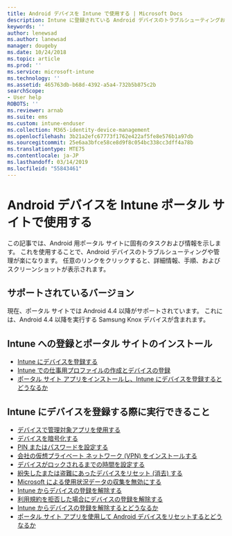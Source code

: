 ```yaml
---
title: Android デバイスを Intune で使用する | Microsoft Docs
description: Intune に登録されている Android デバイスのトラブルシューティングおよび管理のためのリンクの一覧
keywords: ''
author: lenewsad
ms.author: lanewsad
manager: dougeby
ms.date: 10/24/2018
ms.topic: article
ms.prod: ''
ms.service: microsoft-intune
ms.technology: ''
ms.assetid: 465763db-b68d-4392-a5a4-732b5b875c2b
searchScope:
- User help
ROBOTS: ''
ms.reviewer: arnab
ms.suite: ems
ms.custom: intune-enduser
ms.collection: M365-identity-device-management
ms.openlocfilehash: 3b21a2efc67773f1762e422af5fe8e576b1a97db
ms.sourcegitcommit: 25e6aa3bfce58ce8d9f8c054bc338cc3dff4a78b
ms.translationtype: MTE75
ms.contentlocale: ja-JP
ms.lasthandoff: 03/14/2019
ms.locfileid: "55843461"
---
```

# <a name="using-your-android-device-with-intune-company-portal"></a>Android デバイスを Intune ポータル サイトで使用する

この記事では、Android 用ポータル サイトに固有のタスクおよび情報を示します。 これを使用することで、Android デバイスのトラブルシューティングや管理が楽になります。 任意のリンクをクリックすると、詳細情報、手順、およびスクリーンショットが表示されます。 

## <a name="supported-versions"></a>サポートされているバージョン

現在、ポータル サイトでは Android 4.4 以降がサポートされています。 これには、Android 4.4 以降を実行する Samsung Knox デバイスが含まれます。

## <a name="enrolling-in-intune-and-installing-the-company-portal"></a>Intune への登録とポータル サイトのインストール

- [Intune にデバイスを登録する](enroll-your-device-in-Intune-android.md)
- [Intune での仕事用プロファイルの作成とデバイスの登録](create-a-work-profile-and-enroll-your-device-in-intune-android.md)
- [ポータル サイト アプリをインストールし、Intune にデバイスを登録するとどうなるか](what-happens-if-you-install-the-company-portal-app-and-enroll-your-device-in-intune-android.md)

## <a name="things-you-can-do-when-your-device-is-enrolled-in-intune"></a>Intune にデバイスを登録する際に実行できること

- [デバイスで管理対象アプリを使用する](use-managed-apps-on-your-device-android.md)
- [デバイスを暗号化する](encrypt-your-device-android.md)
- [PIN またはパスワードを設定する](set-your-pin-or-password-android.md)
- [会社の仮想プライベート ネットワーク (VPN) をインストールする](install-your-companys-virtual-private-network-VPN-android.md)
- [デバイスがロックされるまでの時間を設定する](set-the-amount-of-time-before-your-device-is-locked-android.md)
  <!--- [Reset (erase) your lost or stolen device](reset-erase-your-lost-or-stolen-device-android.md)-->
- [紛失したまたは盗難にあったデバイスをリセット (消去) する](reset-erase-your-device-cpwebsite.md)
- [Microsoft による使用状況データの収集を無効にする](turn-off-microsoft-usage-data-collection-android.md)
- [Intune からデバイスの登録を解除する](unenroll-your-device-from-intune-android.md)
- [利用規約を拒否した場合にデバイスの登録を解除する](unenroll-your-device-from-intune-if-you-declined-terms-of-use-android.md)
- [Intune からデバイスの登録を解除するとどうなるか](what-happens-if-you-unenroll-your-device-from-intune-android.md)
- [ポータル サイト アプリを使用して Android デバイスをリセットするとどうなるか](what-happens-if-you-reset-your-device-using-the-company-portal-android.md)
  <!--- - [What is the Rights Management sharing app?](what-is-the-rms-sharing-app-android.md) --->
